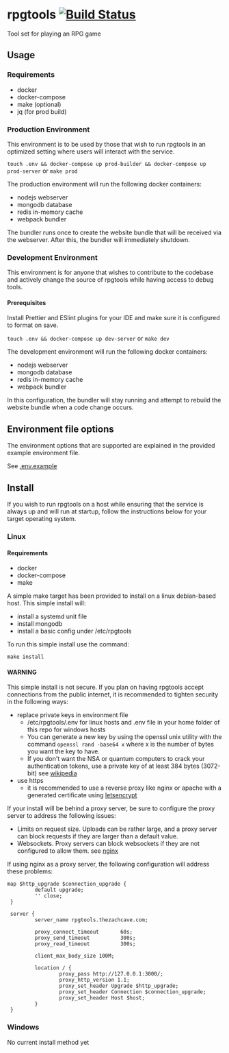 # rpgtools [![Build Status](https://travis-ci.org/zachanator070/rpgtools.svg?branch=master)](https://travis-ci.org/zachanator070/rpgtools)

Tool set for playing an RPG game

## Usage

### Requirements

- docker
- docker-compose
- make (optional)
- jq (for prod build)

### Production Environment

This environment is to be used by those that wish to run rpgtools in an optimized setting
where users will interact with the service.

`touch .env && docker-compose up prod-builder && docker-compose up prod-server`
or
`make prod`

The production environment will run the following docker containers:

- nodejs webserver
- mongodb database
- redis in-memory cache
- webpack bundler

The bundler runs once to create the website bundle that will be received via the webserver.
After this, the bundler will immediately shutdown.

### Development Environment

This environment is for anyone that wishes to contribute to the codebase and actively change
the source of rpgtools while having access to debug tools.

#### Prerequisites

Install Prettier and ESlint plugins for your IDE and make sure it is configured to
format on save.

`touch .env && docker-compose up dev-server`
or
`make dev`

The development environment will run the following docker containers:

- nodejs webserver
- mongodb database
- redis in-memory cache
- webpack bundler

In this configuration, the bundler will stay running and attempt to rebuild the website bundle
when a code change occurs.

## Environment file options

The environment options that are supported are explained in the provided example environment file.

See [.env.example](https://github.com/zachanator070/rpgtools/blob/master/.env.example)

## Install

If you wish to run rpgtools on a host while ensuring that the service is always up and will
run at startup, follow the instructions below for your target operating system.

### Linux

#### Requirements

- docker
- docker-compose
- make

A simple make target has been provided to install on a linux debian-based host.
This simple install will:

- install a systemd unit file
- install mongodb
- install a basic config under /etc/rpgtools

To run this simple install use the command:

`make install`

#### WARNING

This simple install is not secure. If you plan on having rpgtools accept connections from the public internet, it is recommended to tighten security in the following ways:

- replace private keys in environment file
  - /etc/rpgtools/.env for linux hosts and .env file in your home folder of this repo for windows hosts
  - You can generate a new key by using the openssl unix utility with the command `openssl rand -base64 x`
    where x is the number of bytes you want the key to have.
  - If you don't want the NSA or quantum computers to crack your authentication tokens, use a private key
    of at least 384 bytes (3072-bit) see [wikipedia](https://en.wikipedia.org/wiki/Key_size#Asymmetric_algorithm_key_lengths)
- use https
  - it is recommended to use a reverse proxy like nginx or apache with a generated certificate
    using [letsencrypt](https://letsencrypt.org/)

If your install will be behind a proxy server, be sure to configure the proxy server to address the following issues:

- Limits on request size. Uploads can be rather large, and a proxy server can block requests if they are larger than
  a default value.
- Websockets. Proxy servers can block websockets if they are not configured to allow them. see [nginx](http://nginx.org/en/docs/http/websocket.html)

If using nginx as a proxy server, the following configuration will address these problems:

```
map $http_upgrade $connection_upgrade {
         default upgrade;
         '' close;
 }

 server {
         server_name rpgtools.thezachcave.com;

         proxy_connect_timeout       60s;
         proxy_send_timeout          300s;
         proxy_read_timeout          300s;

         client_max_body_size 100M;

         location / {
                 proxy_pass http://127.0.0.1:3000/;
                 proxy_http_version 1.1;
                 proxy_set_header Upgrade $http_upgrade;
                 proxy_set_header Connection $connection_upgrade;
                 proxy_set_header Host $host;
         }
 }
```

### Windows

No current install method yet
